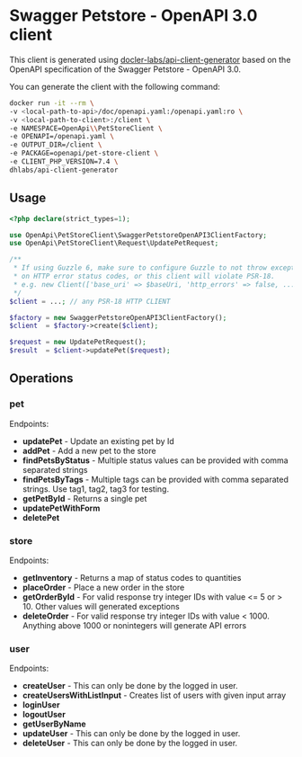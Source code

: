 # Swagger Petstore - OpenAPI 3.0 client

This client is generated using [docler-labs/api-client-generator](https://github.com/DoclerLabs/api-client-generator) based on the OpenAPI specification of the Swagger Petstore - OpenAPI 3.0.

You can generate the client with the following command:
```bash
docker run -it --rm \
-v <local-path-to-api>/doc/openapi.yaml:/openapi.yaml:ro \
-v <local-path-to-client>:/client \
-e NAMESPACE=OpenApi\\PetStoreClient \
-e OPENAPI=/openapi.yaml \
-e OUTPUT_DIR=/client \
-e PACKAGE=openapi/pet-store-client \
-e CLIENT_PHP_VERSION=7.4 \
dhlabs/api-client-generator
```

## Usage

```php
<?php declare(strict_types=1);

use OpenApi\PetStoreClient\SwaggerPetstoreOpenAPI3ClientFactory;
use OpenApi\PetStoreClient\Request\UpdatePetRequest;

/**
 * If using Guzzle 6, make sure to configure Guzzle to not throw exceptions
 * on HTTP error status codes, or this client will violate PSR-18.
 * e.g. new Client(['base_uri' => $baseUri, 'http_errors' => false, ...])
 */
$client = ...; // any PSR-18 HTTP CLIENT

$factory = new SwaggerPetstoreOpenAPI3ClientFactory();
$client  = $factory->create($client);

$request = new UpdatePetRequest();
$result  = $client->updatePet($request);
```

## Operations

### pet
Endpoints:
- **updatePet** - Update an existing pet by Id
- **addPet** - Add a new pet to the store
- **findPetsByStatus** - Multiple status values can be provided with comma separated strings
- **findPetsByTags** - Multiple tags can be provided with comma separated strings. Use tag1, tag2, tag3 for testing.
- **getPetById** - Returns a single pet
- **updatePetWithForm**
- **deletePet**

### store
Endpoints:
- **getInventory** - Returns a map of status codes to quantities
- **placeOrder** - Place a new order in the store
- **getOrderById** - For valid response try integer IDs with value &lt;= 5 or &gt; 10. Other values will generated exceptions
- **deleteOrder** - For valid response try integer IDs with value &lt; 1000. Anything above 1000 or nonintegers will generate API errors

### user
Endpoints:
- **createUser** - This can only be done by the logged in user.
- **createUsersWithListInput** - Creates list of users with given input array
- **loginUser**
- **logoutUser**
- **getUserByName**
- **updateUser** - This can only be done by the logged in user.
- **deleteUser** - This can only be done by the logged in user.

